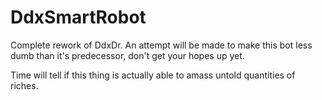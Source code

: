 DdxSmartRobot
=============

Complete rework of DdxDr.
An attempt will be made to make this bot less dumb than it's predecessor, don't get your hopes up yet.

Time will tell if this thing is actually able to amass untold quantities of riches.